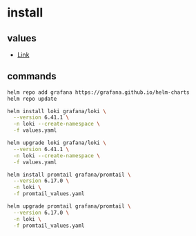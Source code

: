 # install

## values

- [Link](https://grafana.com/docs/loki/latest/setup/install/helm/install-monolithic/)

## commands

```bash
helm repo add grafana https://grafana.github.io/helm-charts
helm repo update
```

```bash
helm install loki grafana/loki \
  --version 6.41.1 \
  -n loki --create-namespace \
  -f values.yaml

helm upgrade loki grafana/loki \
  --version 6.41.1 \
  -n loki --create-namespace \
  -f values.yaml

helm install promtail grafana/promtail \
  --version 6.17.0 \
  -n loki \
  -f promtail_values.yaml

helm upgrade promtail grafana/promtail \
  --version 6.17.0 \
  -n loki \
  -f promtail_values.yaml
```

```bash

```
